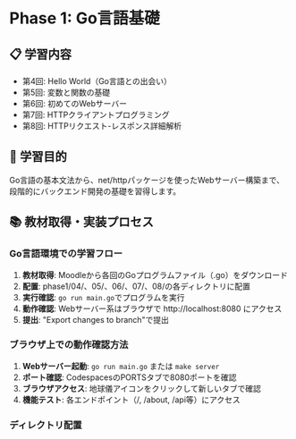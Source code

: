 # Phase 1: Go言語基礎

## 📋 学習内容  
- 第4回: Hello World（Go言語との出会い）
- 第5回: 変数と関数の基礎
- 第6回: 初めてのWebサーバー  
- 第7回: HTTPクライアントプログラミング
- 第8回: HTTPリクエスト-レスポンス詳細解析

## 🎯 学習目的
Go言語の基本文法から、net/httpパッケージを使ったWebサーバー構築まで、段階的にバックエンド開発の基礎を習得します。

## 📚 教材取得・実装プロセス

### Go言語環境での学習フロー
1. **教材取得**: Moodleから各回のGoプログラムファイル（.go）をダウンロード
2. **配置**: phase1/04/、05/、06/、07/、08/の各ディレクトリに配置
3. **実行確認**: `go run main.go`でプログラムを実行
4. **動作確認**: Webサーバー系はブラウザで http://localhost:8080 にアクセス
5. **提出**: "Export changes to branch"で提出

### ブラウザ上での動作確認方法
1. **Webサーバー起動**: `go run main.go` または `make server`
2. **ポート確認**: CodespacesのPORTSタブで8080ポートを確認  
3. **ブラウザアクセス**: 地球儀アイコンをクリックして新しいタブで確認
4. **機能テスト**: 各エンドポイント（/, /about, /api等）にアクセス

### ディレクトリ配置

